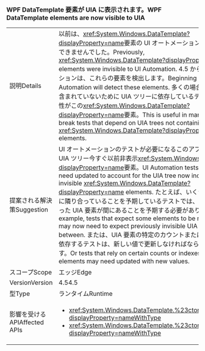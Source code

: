 ### <a name="wpf-datatemplate-elements-are-now-visible-to-uia"></a><span data-ttu-id="e09e7-101">WPF DataTemplate 要素が UIA に表示されます。</span><span class="sxs-lookup"><span data-stu-id="e09e7-101">WPF DataTemplate elements are now visible to UIA</span></span>

|   |   |
|---|---|
|<span data-ttu-id="e09e7-102">説明</span><span class="sxs-lookup"><span data-stu-id="e09e7-102">Details</span></span>|<span data-ttu-id="e09e7-103">以前は、<xref:System.Windows.DataTemplate?displayProperty=name>要素の UI オートメーションを使用する表示ができませんでした。</span><span class="sxs-lookup"><span data-stu-id="e09e7-103">Previously, <xref:System.Windows.DataTemplate?displayProperty=name> elements were invisible to UI Automation.</span></span> <span data-ttu-id="e09e7-104">4.5 から、UI オートメーションは、これらの要素を検出します。</span><span class="sxs-lookup"><span data-stu-id="e09e7-104">Beginning in 4.5, UI Automation will detect these elements.</span></span> <span data-ttu-id="e09e7-105">多くの場合に便利ですが、含まれていないために UIA ツリーに依存しているテストが壊れる可能性がこの<xref:System.Windows.DataTemplate?displayProperty=name>要素。</span><span class="sxs-lookup"><span data-stu-id="e09e7-105">This is useful in many cases, but can break tests that depend on UIA trees not containing <xref:System.Windows.DataTemplate?displayProperty=name> elements.</span></span>|
|<span data-ttu-id="e09e7-106">提案される解決策</span><span class="sxs-lookup"><span data-stu-id="e09e7-106">Suggestion</span></span>|<span data-ttu-id="e09e7-107">UI オートメーションのテストが必要になるこのアプリの更新のために UIA ツリー今すぐ以前非表示<xref:System.Windows.DataTemplate?displayProperty=name>要素。</span><span class="sxs-lookup"><span data-stu-id="e09e7-107">UI Automation tests for this app may need updated to account for the UIA tree now including previously invisible <xref:System.Windows.DataTemplate?displayProperty=name> elements.</span></span> <span data-ttu-id="e09e7-108">たとえば、いくつかの要素が互いに隣り合っていることを予期しているテストでは、以前は非表示であった UIA 要素が間にあることを予期する必要があります。</span><span class="sxs-lookup"><span data-stu-id="e09e7-108">For example, tests that expect some elements to be next to each other may now need to expect previously invisible UIA elements in between.</span></span> <span data-ttu-id="e09e7-109">または、UIA 要素の特定のカウントまたはインデックスに依存するテストは、新しい値で更新しなければならないことがあります。</span><span class="sxs-lookup"><span data-stu-id="e09e7-109">Or tests that rely on certain counts or indexes for UIA elements may need updated with new values.</span></span>|
|<span data-ttu-id="e09e7-110">スコープ</span><span class="sxs-lookup"><span data-stu-id="e09e7-110">Scope</span></span>|<span data-ttu-id="e09e7-111">エッジ</span><span class="sxs-lookup"><span data-stu-id="e09e7-111">Edge</span></span>|
|<span data-ttu-id="e09e7-112">Version</span><span class="sxs-lookup"><span data-stu-id="e09e7-112">Version</span></span>|<span data-ttu-id="e09e7-113">4.5</span><span class="sxs-lookup"><span data-stu-id="e09e7-113">4.5</span></span>|
|<span data-ttu-id="e09e7-114">型</span><span class="sxs-lookup"><span data-stu-id="e09e7-114">Type</span></span>|<span data-ttu-id="e09e7-115">ランタイム</span><span class="sxs-lookup"><span data-stu-id="e09e7-115">Runtime</span></span>|
|<span data-ttu-id="e09e7-116">影響を受ける API</span><span class="sxs-lookup"><span data-stu-id="e09e7-116">Affected APIs</span></span>|<ul><li><xref:System.Windows.DataTemplate.%23ctor?displayProperty=nameWithType></li><li><xref:System.Windows.DataTemplate.%23ctor(System.Object)?displayProperty=nameWithType></li></ul>|

